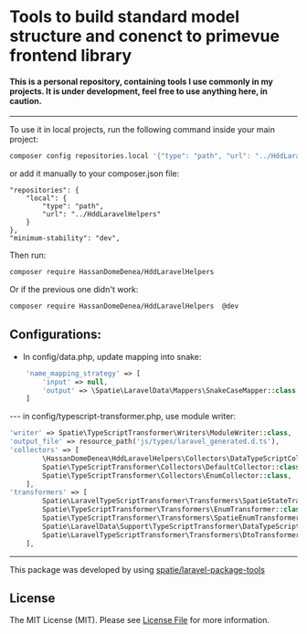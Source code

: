 # Tools to build standard model structure and conenct to primevue frontend library

#### This is a personal repository, containing tools I use commonly in my projects. It is under development, feel free to use anything here, in caution.

---

To use it in local projects, run the following command inside your main project:

```bash
composer config repositories.local '{"type": "path", "url": "../HddLaravelHelpers"}' --file composer.json
```

or add it manually to your composer.json file:

```
"repositories": {
    "local": {
        "type": "path",
        "url": "../HddLaravelHelpers"
    }
},
"minimum-stability": "dev",
```

Then run:

```bash
composer require HassanDomeDenea/HddLaravelHelpers
```

Or if the previous one didn't work:

```bash
composer require HassanDomeDenea/HddLaravelHelpers  @dev 
```

## Configurations:

- In config/data.php, update mapping into snake:

```php
    'name_mapping_strategy' => [
        'input' => null,
        'output' => \Spatie\LaravelData\Mappers\SnakeCaseMapper::class,
    ]
```

--- in config/typescript-transformer.php, use module writer:

```php
'writer' => Spatie\TypeScriptTransformer\Writers\ModuleWriter::class,
'output_file' => resource_path('js/types/laravel_generated.d.ts'),
'collectors' => [
        \HassanDomeDenea\HddLaravelHelpers\Collectors\DataTypeScriptCollectorWithNameAliases::class, #To Support Generics
        Spatie\TypeScriptTransformer\Collectors\DefaultCollector::class,
        Spatie\TypeScriptTransformer\Collectors\EnumCollector::class,
    ],
'transformers' => [
        Spatie\LaravelTypeScriptTransformer\Transformers\SpatieStateTransformer::class,
        Spatie\TypeScriptTransformer\Transformers\EnumTransformer::class,
        Spatie\TypeScriptTransformer\Transformers\SpatieEnumTransformer::class,
        Spatie\LaravelData\Support\TypeScriptTransformer\DataTypeScriptTransformer::class,
        Spatie\LaravelTypeScriptTransformer\Transformers\DtoTransformer::class,
    ],
```

---
This package was developed by using [spatie/laravel-package-tools](https://github.com/spatie/laravel-package-tools)

## License

The MIT License (MIT). Please see [License File](LICENSE.md) for more information.
